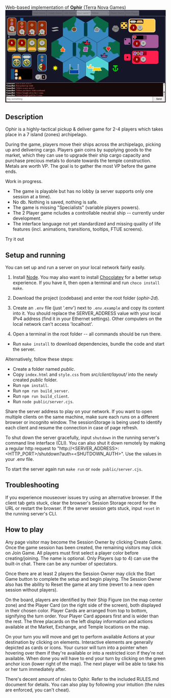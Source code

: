 Web-based implementation of **Ophir** (Terra Nova Games)
![3 Player game sample](./3-player-sample-screenshot.png)

## Description
Ophir is a highly-tactical pickup & deliver game for 2-4 players which takes place in a 7 island (zones) archipelago.

During the game, players move their ships across the archipelago, picking up and delivering cargo. Players gain coins by supplying goods to the market, which they can use to upgrade their ship cargo capacity and purchase precious metals to donate towards the temple construction. Metals are worth VP. The goal is to gather the most VP before the game ends.

Work in progress.

- The game is playable but has no lobby (a server supports only one session at a time).
- No db. Nothing is saved, nothing is safe.
- The game is missing "Specialists" (variable players powers).
- The 2 Player game ncludes a controllable neutral ship -- currently under development.
- The interface language not yet standardized and missing quality of life features (incl. animations, transitions, tooltips, FTUE screens).

Try it out

## Setup and running
You can set up and run a server on your local network fairly easily.

1. Install [Node](https://nodejs.org/en/download/package-manager). You may also want to install [Chocolatey](https://docs.chocolatey.org/en-us/chocolatey-components-dependencies-and-support-lifecycle/#supported-windows-versions) for a better setup experience. If you have it, then open a terminal and run `choco install make`.

2. Download the project (codebase) and enter the root folder (*ophir-2d*).

3. Create an `.env` file (just '.env') next to `.env.example` and copy its content into it. You should replace the SERVER_ADDRESS value with your local IPv4 address (find it in your Ethernet settings). Other computers on the local network can't access 'localhost'.

4. Open a terminal in the root folder -- all commands should be run there.

 - Run `make install` to download dependencies, bundle the code and start the server.

Alternatively, follow these steps:
 - Create a folder named *public*.
 - Copy `index.html` and `style.css` from *src/client/layout/* into the newly created *public* folder.
 - Run `npm install`.
 - Run `npm run build_server`.
 - Run `npm run build_client`.
 - Run `node public/server.cjs`.

Share the server address to play on your network. If you want to open multiple clients on the same machine, make sure each runs on a different browser or incognito window. The sessionStorage is being used to identify each client and resume the connection in case of page refresh.

To shut down the server gracefully, input `shutdown` in the running server's command line interface (CLI).
You can also shut it down remotely by making a regular http request to "http://<SERVER_ADDRESS>:<HTTP_PORT>/shutdown?auth=<SHUTDOWN_AUTH>". Use the values in your .env file.

To start the server again run `make run` or `node public/server.cjs`.

## Troubleshooting
If you experience mouseover issues try using an alternative browser.
If the client tab gets stuck, clear the browser's Session Storage record for the URL or restart the browser.
If the server session gets stuck, input `reset` in the running server's CLI.

## How to play

 Any page visitor may become the Session Owner by clicking Create Game. Once the game session has been created, the remaining visitors may click on Join Game. All players must first select a player color before creating/joining. The name is optional. Only Players (up to 4) can use the built-in chat. There can be any number of spectators.

 Once there are at least 2 players the Session Owner may click the Start Game button to complete the setup and begin playing. The Session Owner also has the ability to Reset the game at any time (revert to a new open session without players).

 On the board, players are identified by their Ship Figure (on the map center zone) and the Player Card (on the right side of the screen), both displayed in their chosen color. Player Cards are arranged from top to bottom, signifying the turn order. Your Player Card appears first and is wider than the rest. The three placards on the left display information and actions available at the Market, Exchange, and Temple locations on the map.

 On your turn you will move and get to perform available Actions at your destination by clicking on elements. Interactive elements are generally depicted as cards or icons. Your cursor will turn into a pointer when hovering over them if they're available or into a restricted icon if they're not available. When done you will have to end your turn by clicking on the green anchor icon (lower right of the map). The next player will be able to take his or her turn immediately after.

 There's decent amount of rules to Ophir. Refer to the included RULES.md document for details. You can also play by following your intuition (the rules are enforced, you can't cheat).
